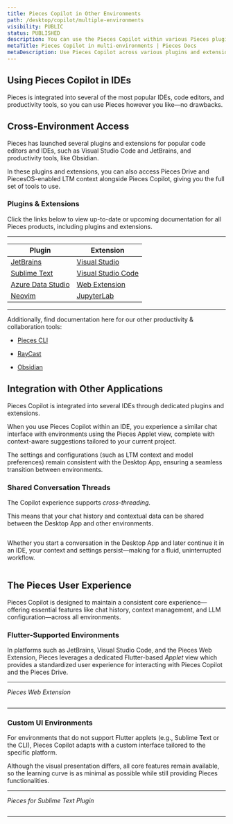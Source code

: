 ```yaml
---
title: Pieces Copilot in Other Environments
path: /desktop/copilot/multiple-environments
visibility: PUBLIC
status: PUBLISHED
description: You can use the Pieces Copilot within various Pieces plugins and extensions made for some of the most popular IDEs and productivity tools.
metaTitle: Pieces Copilot in multi-environments | Pieces Docs
metaDescription: Use Pieces Copilot across various plugins and extensions for top IDEs and productivity tools to enhance your workflow with AI assistance.
---
```


## Using Pieces Copilot in IDEs

Pieces is integrated into several of the most popular IDEs, code editors, and productivity tools, so you can use Pieces however you like—no drawbacks.

## Cross-Environment Access

Pieces has launched several plugins and extensions for popular code editors and IDEs, such as Visual Studio Code and JetBrains, and productivity tools, like Obsidian.

In these plugins and extensions, you can also access Pieces Drive and PiecesOS-enabled LTM context alongside Pieces Copilot, giving you the full set of tools to use.

### Plugins & Extensions

Click the links below to view up-to-date or upcoming documentation for all Pieces products, including plugins and extensions.

***

| **Plugin**                                                                                 | **Extension**                                                                                |
| ------------------------------------------------------------------------------------------ | -------------------------------------------------------------------------------------------- |
| [JetBrains](/products/extensions-plugins/jetbrains)                 | [Visual Studio](/products/extensions-plugins/visual-studio)           |
| [Sublime Text](/products/extensions-plugins/sublime)                | [Visual Studio Code](/products/extensions-plugins/visual-studio-code) |
| [Azure Data Studio](/products/extensions-plugins/azure-data-studio) | [Web Extension](/products/web-extension)                              |
| <a target="_blank" href="https://pieces.app/plugins/neovim">Neovim</a>                     | [JupyterLab](/products/extensions-plugins/jupyterlab)                 |

***

Additionally, find documentation here for our other productivity & collaboration tools:

* [Pieces CLI](/products/extensions-plugins/cli)

* [RayCast](/products/raycast)

* [Obsidian](/products/obsidian)

## Integration with Other Applications

Pieces Copilot is integrated into several IDEs through dedicated plugins and extensions.

When you use Pieces Copilot within an IDE, you experience a similar chat interface with environments using the Pieces Applet view, complete with context-aware suggestions tailored to your current project.

The settings and configurations (such as LTM context and model preferences) remain consistent with the Desktop App, ensuring a seamless transition between environments.

### Shared Conversation Threads

The Copilot experience supports *cross-threading.*

This means that your chat history and contextual data can be shared between the Desktop App and other environments.

<Image src="https://storage.googleapis.com/hashnode_product_documentation_assets/desktop_app_assets/desktop_app_MAIN/new_media/Pieces%20Copilot/Other%20Environments/pieces_cross_threading.png" alt="" align="center" fullwidth="true" />

Whether you start a conversation in the Desktop App and later continue it in an IDE, your context and settings persist—making for a fluid, uninterrupted workflow.

<Image src="https://storage.googleapis.com/hashnode_product_documentation_assets/desktop_app_assets/pieces_copilot/pieces_copilot_in_multiple_environments/copilot_in_environment_demo_part_two.png" alt="" align="center" fullwidth="true" />

## The Pieces User Experience

Pieces Copilot is designed to maintain a consistent core experience—offering essential features like chat history, context management, and LLM configuration—across all environments.

### Flutter-Supported Environments

In platforms such as JetBrains, Visual Studio Code, and the Pieces Web Extension, Pieces leverages a dedicated Flutter-based *Applet* view which provides a standardized user experience for interacting with Pieces Copilot and the Pieces Drive.

***

*Pieces Web Extension*

<Image src="https://storage.googleapis.com/hashnode_product_documentation_assets/desktop_app_assets/pieces_copilot/pieces_copilot_in_multiple_environments/pieces_web_extension_copilot_applet.png" alt="" align="center" fullwidth="true" />

***

### Custom UI Environments

For environments that do not support Flutter applets (e.g., Sublime Text or the CLI), Pieces Copilot adapts with a custom interface tailored to the specific platform.

Although the visual presentation differs, all core features remain available, so the learning curve is as minimal as possible while still providing Pieces functionalities.

***

*Pieces for Sublime Text Plugin*

<Image src="https://storage.googleapis.com/hashnode_product_documentation_assets/desktop_app_assets/pieces_copilot/pieces_copilot_in_multiple_environments/pieces_copilot_sublime_text.png" alt="" align="center" fullwidth="true" />

***